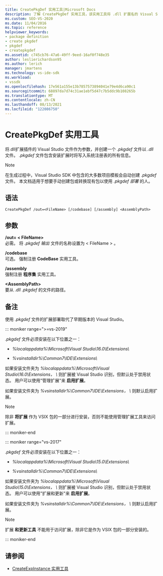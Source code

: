 ```yaml
---
title: CreatePkgDef 实用工具|Microsoft Docs
description: 了解 CreatePkgDef 实用工具，该实用工具将 .dll 扩展名的 Visual Studio .dll 文件作为参数，并创建一个 .pkgdef 文件作为 .dll 文件。
ms.custom: SEO-VS-2020
ms.date: 11/04/2016
ms.topic: reference
helpviewer_keywords:
- package definition
- create pkgdef
- pkgdef
- createpkgdef
ms.assetid: c745cb76-47a6-49ff-9eed-16af0f748e35
author: leslierichardson95
ms.author: lerich
manager: jmartens
ms.technology: vs-ide-sdk
ms.workload:
- vssdk
ms.openlocfilehash: 17e561a155e13b7857573894041e79e4d6ca90c1
ms.sourcegitcommit: 68897da7d74c31ae1ebf5d47c7b5ddc9b108265b
ms.translationtype: MT
ms.contentlocale: zh-CN
ms.lasthandoff: 08/13/2021
ms.locfileid: "122086750"
---
```

# <a name="createpkgdef-utility"></a>CreatePkgDef 实用工具
将.dll扩展插件的 Visual Studio 文件作为参数，并创建一个 *.pkgdef* 文件以 *.dll* 文件。 *.pkgdef* 文件包含安装扩展时将写入系统注册表的所有信息。

> [!NOTE]
> 在生成过程中，Visual Studio SDK 中包含的大多数项目模板会自动创建 *.pkgdef* 文件。 本文档适用于想要手动创建包或转换现有包以使用 *.pkgdef 部署*  的人。

## <a name="syntax"></a>语法

```
CreatePkgDef /out=<FileName> [/codebase] [/assembly] <AssemblyPath>
```

## <a name="arguments"></a>参数
**/out= &lt; FileName&gt;**\
必需。 将 *.pkgdef 输出* 文件的名称设置为 &lt; FileName &gt; 。

**/codebase**\
可选。 强制注册 **CodeBase** 实用工具。

**/assembly**\
强制注册 **程序集** 实用工具。

**&lt;AssemblyPath&gt;**\
要从 *.dll* *.pkgdef* 的文件的路径。

## <a name="remarks"></a>备注
使用 *.pkgdef* 文件的扩展部署取代了早期版本的 Visual Studio。

::: moniker range=">=vs-2019"

*.pkgdef* 文件必须安装在以下位置之一：

- *%localappdata%\Microsoft\Visual Studio\16.0\Extensions\\*

- *%vsinstalldir%\Common7\IDE\Extensions\\*

如果安装文件夹为 *%localappdata%\Microsoft\Visual Studio\16.0\Extensions， \\* 则扩展被 Visual Studio 识别，但默认处于禁用状态。 用户可以使用"管理扩展"来 **启用扩展**。

如果安装文件夹为 *%vsinstalldir%\Common7\IDE\Extensions， \\* 则默认启用扩展。

> [!NOTE]
> 除非 **将扩展** 作为 VSIX 包的一部分进行安装，否则不能使用管理扩展工具来访问扩展。

::: moniker-end

::: moniker range="vs-2017"

*.pkgdef* 文件必须安装在以下位置之一：

- *%localappdata%\Microsoft\Visual Studio\15.0\Extensions\\*

- *%vsinstalldir%\Common7\IDE\Extensions\\*

如果安装文件夹为 *%localappdata%\Microsoft\Visual Studio\15.0\Extensions， \\* 则扩展被 Visual Studio 识别，但默认处于禁用状态。 用户可以使用"扩展和更新"来 **启用扩展**。

如果安装文件夹为 *%vsinstalldir%\Common7\IDE\Extensions， \\* 则默认启用扩展。

> [!NOTE]
> 扩展 **和更新工具** 不能用于访问扩展，除非它是作为 VSIX 包的一部分安装的。

::: moniker-end

## <a name="see-also"></a>请参阅
- [CreateExpInstance 实用工具](../../extensibility/internals/createexpinstance-utility.md)
